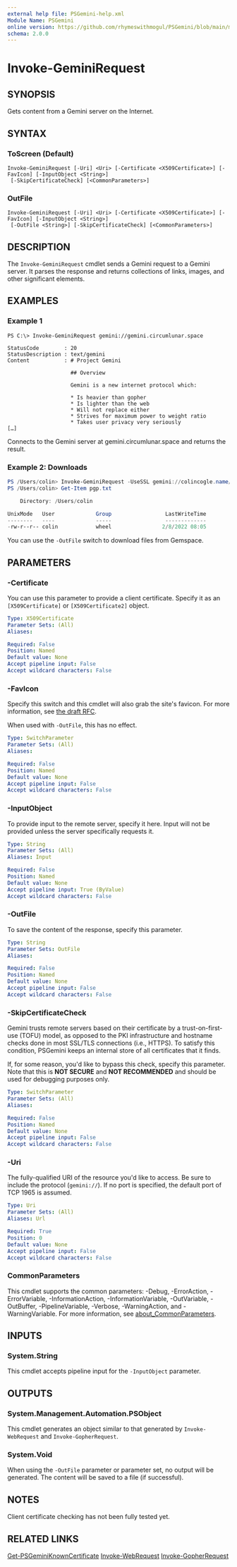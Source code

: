 ```yaml
---
external help file: PSGemini-help.xml
Module Name: PSGemini
online version: https://github.com/rhymeswithmogul/PSGemini/blob/main/man/en-US/Invoke-GeminiRequest.md
schema: 2.0.0
---
```


# Invoke-GeminiRequest

## SYNOPSIS
Gets content from a Gemini server on the Internet.

## SYNTAX

### ToScreen (Default)
```
Invoke-GeminiRequest [-Uri] <Uri> [-Certificate <X509Certificate>] [-FavIcon] [-InputObject <String>]
 [-SkipCertificateCheck] [<CommonParameters>]
```

### OutFile
```
Invoke-GeminiRequest [-Uri] <Uri> [-Certificate <X509Certificate>] [-FavIcon] [-InputObject <String>]
 [-OutFile <String>] [-SkipCertificateCheck] [<CommonParameters>]
```

## DESCRIPTION
The `Invoke-GeminiRequest` cmdlet sends a Gemini request to a Gemini server.  It parses the response and returns collections of links, images, and other significant elements.

## EXAMPLES

### Example 1
```
PS C:\> Invoke-GeminiRequest gemini://gemini.circumlunar.space

StatusCode        : 20
StatusDescription : text/gemini
Content           : # Project Gemini
                    
                    ## Overview
                    
                    Gemini is a new internet protocol which:
                    
                    * Is heavier than gopher
                    * Is lighter than the web
                    * Will not replace either
                    * Strives for maximum power to weight ratio
                    * Takes user privacy very seriously
[…]
```

Connects to the Gemini server at gemini.circumlunar.space and returns the result.

### Example 2: Downloads
```powershell
PS /Users/colin> Invoke-GeminiRequest -UseSSL gemini://colincogle.name/pgp/pgp.txt -OutFile pgp.txt
PS /Users/colin> Get-Item pgp.txt                            

    Directory: /Users/colin

UnixMode   User             Group                 LastWriteTime           Size Name
--------   ----             -----                 -------------           ---- ----
-rw-r--r-- colin            wheel                2/8/2022 08:05           5218 pgp.txt
```

You can use the `-OutFile` switch to download files from Gemspace.

## PARAMETERS

### -Certificate
You can use this parameter to provide a client certificate.  Specify it as an `[X509Certificate]` or `[X509Certificate2]` object.

```yaml
Type: X509Certificate
Parameter Sets: (All)
Aliases:

Required: False
Position: Named
Default value: None
Accept pipeline input: False
Accept wildcard characters: False
```

### -FavIcon
Specify this switch and this cmdlet will also grab the site's favicon.  For more information, see [the draft RFC](https://portal.mozz.us/gemini/mozz.us/files/rfc_gemini_favicon.gmi).

When used with `-OutFile`, this has no effect.

```yaml
Type: SwitchParameter
Parameter Sets: (All)
Aliases:

Required: False
Position: Named
Default value: None
Accept pipeline input: False
Accept wildcard characters: False
```

### -InputObject
To provide input to the remote server, specify it here.  Input will not be provided unless the server specifically requests it.

```yaml
Type: String
Parameter Sets: (All)
Aliases: Input

Required: False
Position: Named
Default value: None
Accept pipeline input: True (ByValue)
Accept wildcard characters: False
```

### -OutFile
To save the content of the response, specify this parameter.

```yaml
Type: String
Parameter Sets: OutFile
Aliases:

Required: False
Position: Named
Default value: None
Accept pipeline input: False
Accept wildcard characters: False
```

### -SkipCertificateCheck
Gemini trusts remote servers based on their certificate by a trust-on-first-use (TOFU) model, as opposed to the PKI infrastructure and hostname checks done in most SSL/TLS connections (i.e., HTTPS).  To satisfy this condition, PSGemini keeps an internal store of all certificates that it finds.

If, for some reason, you'd like to bypass this check, specify this parameter.  Note that this is **NOT SECURE** and **NOT RECOMMENDED** and should be used for debugging purposes only.

```yaml
Type: SwitchParameter
Parameter Sets: (All)
Aliases:

Required: False
Position: Named
Default value: None
Accept pipeline input: False
Accept wildcard characters: False
```

### -Uri
The fully-qualified URI of the resource you'd like to access.  Be sure to include the protocol (`gemini://`).  If no port is specified, the default port of TCP 1965 is assumed.

```yaml
Type: Uri
Parameter Sets: (All)
Aliases: Url

Required: True
Position: 0
Default value: None
Accept pipeline input: False
Accept wildcard characters: False
```

### CommonParameters
This cmdlet supports the common parameters: -Debug, -ErrorAction, -ErrorVariable, -InformationAction, -InformationVariable, -OutVariable, -OutBuffer, -PipelineVariable, -Verbose, -WarningAction, and -WarningVariable. For more information, see [about_CommonParameters](http://go.microsoft.com/fwlink/?LinkID=113216).

## INPUTS

### System.String
This cmdlet accepts pipeline input for the `-InputObject` parameter.

## OUTPUTS

### System.Management.Automation.PSObject
This cmdlet generates an object similar to that generated by `Invoke-WebRequest` and `Invoke-GopherRequest`.

### System.Void
When using the `-OutFile` parameter or parameter set, no output will be generated.  The content will be saved to a file (if successful).

## NOTES
Client certificate checking has not been fully tested yet.

## RELATED LINKS

[Get-PSGeminiKnownCertificate]()
[Invoke-WebRequest]()
[Invoke-GopherRequest]()